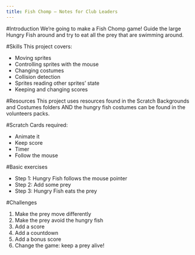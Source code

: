 ```yaml
---
title: Fish Chomp — Notes for Club Leaders                  
---
```


#Introduction
We’re going to make a Fish Chomp game! Guide the large Hungry Fish around and try to eat all the prey that are swimming around.

#Skills
This project covers:

* Moving sprites
* Controlling sprites with the mouse
* Changing costumes
* Collision detection
* Sprites reading other sprites’ state
* Keeping and changing scores

#Resources
This project uses resources found in the Scratch Backgrounds and Costumes folders AND the hungry fish costumes can be found in the volunteers packs.

#Scratch Cards required:
* Animate it
* Keep score
* Timer
* Follow the mouse

#Basic exercises
* Step 1: Hungry Fish follows the mouse pointer 
* Step 2: Add some prey
* Step 3: Hungry Fish eats the prey

#Challenges
1. Make the prey move differently
2. Make the prey avoid the hungry fish
3. Add a score
4. Add a countdown
5. Add a bonus score
6. Change the game: keep a prey alive!
